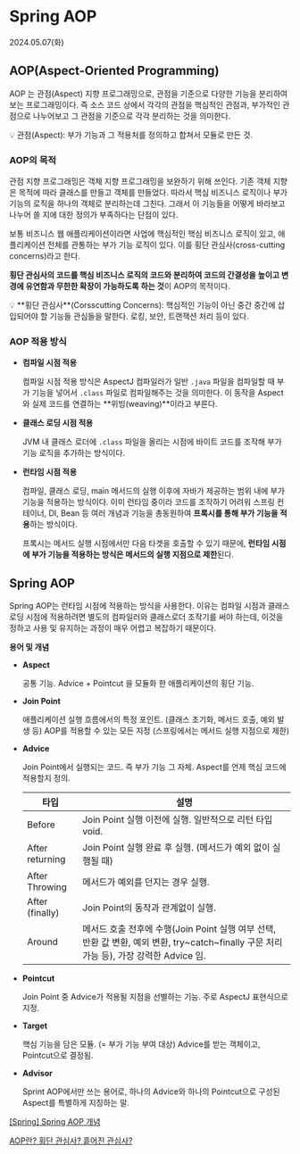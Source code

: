 # Spring AOP

2024.05.07(화)

## AOP(Aspect-Oriented Programming)

AOP 는 관점(Aspect) 지향 프로그래밍으로, 관점을 기준으로 다양한 기능을 분리하여 보는 프로그래밍이다. 즉 소스 코드 상에서 각각의 관점을 핵심적인 관점과, 부가적인 관점으로 나누어보고 그 관점을 기준으로 각각 분리하는 것을 의미한다.

<aside>
💡 관점(Aspect): 부가 기능과 그 적용처를 정의하고 합쳐서 모듈로 만든 것.

</aside>

### **AOP의 목적**

관점 지향 프로그래밍은 객체 지향 프로그래밍을 보완하기 위해 쓰인다. 기존 객체 지향은 목적에 따라 클래스를 만들고 객체를 만들었다. 따라서 핵심 비즈니스 로직이나 부가 기능의 로직을 하나의 객체로 분리하는데 그친다. 그래서 이 기능들을 어떻게 바라보고 나누어 쓸 지에 대한 정의가 부족하다는 단점이 있다.

보통 비즈니스 웹 애플리케이션이라면 사업에 핵심적인 핵심 비즈니스 로직이 있고, 애플리케이션 전체를 관통하는 부가 기능 로직이 있다. 이를 횡단 관심사(cross-cutting concerns)라고 한다.

**횡단 관심사의 코드를 핵심 비즈니스 로직의 코드와 분리하여 코드의 간결성을 높이고 변경에 유연함과 무한한 확장이 가능하도록 하는 것**이 AOP의 목적이다.

<aside>
💡 **횡단 관심사**(Corsscutting Concerns): 핵심적인 기능이 아닌 중간 중간에 삽입되어야 할 기능들 관심들을 말한다. 로킹, 보안, 트랜잭션 처리 등이 있다.

</aside>

### AOP 적용 방식

- **컴파일 시점 적용**
    
    컴파일 시점 적용 방식은 AspectJ 컴파일러가 일반 `.java` 파일을 컴파일할 때 부가 기능을 넣어서 `.class` 파일로 컴파일해주는 것을 의미한다. 이 동작을 Aspect와 실제 코드를 연결하는 **위빙(weaving)**이라고 부른다.
    
- **클래스 로딩 시점 적용**
    
    JVM 내 클래스 로더에 `.class` 파일을 올리는 시점에 바이트 코드를 조작해 부가 기능 로직을 추가하는 방식이다.
    
- **런타임 시점 적용**
    
    컴파일, 클래스 로딩, main 메서드의 실행 이후에 자바가 제공하는 범위 내에 부가 기능을 적용하는 방식이다. 이미 런타임 중이라 코드를 조작하기 어려워 스프링 컨테이너, DI, Bean 등 여러 개념과 기능을 총동원하여 **프록시를 통해 부가 기능을 적용**하는 방식이다.
    
    프록시는 메서드 실행 시점에서만 다음 타겟을 호출할 수 있기 때문에, **런타임 시점에 부가 기능을 적용하는 방식은 메서드의 실행 지점으로 제한**된다.
    

## Spring AOP

Spring AOP는 런타임 시점에 적용하는 방식을 사용한다. 이유는 컴파일 시점과 클래스 로딩 시점에 적용하려면 별도의 컴파일러와 클래스로더 조작기를 써야 하는데, 이것을 정하고 사용 및 유지하는 과정이 매우 어렵고 복잡하기 때문이다.

**용어 및 개념**

- **Aspect**
    
    공통 기능. Advice + Pointcut 을 모듈화 한 애플리케이션의 횡단 기능.
    
- **Join Point**
    
    애플리케이션 실행 흐름에서의 특정 포인트. (클래스 초기화, 메서드 호출, 예외 발생 등) AOP를 적용할 수 있는 모든 지정 (스프링에서는 메서드 실행 지점으로 제한)
    
- **Advice**
    
    Join Point에서 실행되는 코드. 즉 부가 기능 그 자체. Aspect를 언제 핵심 코드에 적용할지 정의.
    
    | 타입 | 설명 |
    | --- | --- |
    | Before | Join Point 실행 이전에 실행. 일반적으로 리턴 타입 void. |
    | After returning | Join Point 실행 완료 후 실행. (메서드가 예외 없이 실행될 때) |
    | After Throwing | 메서드가 예외를 던지는 경우 실행. |
    | After (finally) | Join Point의 동작과 관계없이 실행. |
    | Around | 메서드 호출 전후에 수행(Join Point 실행 여부 선택, 반환 값 변환, 예외 변환, try~catch~finally 구문 처리 가능 등), 가장 강력한 Advice 임. |
- **Pointcut**
    
    Join Point 중 Advice가 적용될 지점을 선별하는 기능. 주로 AspectJ 표현식으로 지정.
    
- **Target**
    
    핵심 기능을 담은 모듈. (= 부가 기능 부여 대상) Advice를 받는 객체이고, Pointcut으로 결정됨.
    
- **Advisor**
    
    Sprint AOP에서만 쓰는 용어로, 하나의 Advice와 하나의 Pointcut으로 구성된 Aspect를 특별하게 지칭하는 말.

[[Spring] Spring AOP 개념](https://velog.io/@kai6666/Spring-Spring-AOP-개념) <p>
[AOP란? 횡단 관심사? 흩어진 관심사?](https://willseungh0.tistory.com/61)
